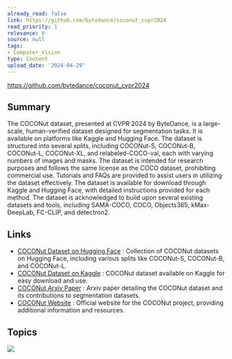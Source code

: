 ```yaml
---
already_read: false
link: https://github.com/bytedance/coconut_cvpr2024
read_priority: 1
relevance: 0
source: null
tags:
- Computer_Vision
type: Content
upload_date: '2024-04-29'
---
```


https://github.com/bytedance/coconut_cvpr2024
## Summary

The COCONut dataset, presented at CVPR 2024 by ByteDance, is a large-scale, human-verified dataset designed for segmentation tasks. It is available on platforms like Kaggle and Hugging Face. The dataset is structured into several splits, including COCONut-S, COCONut-B, COCONut-L, COCONut-XL, and relabeled-COCO-val, each with varying numbers of images and masks. The dataset is intended for research purposes and follows the same license as the COCO dataset, prohibiting commercial use. Tutorials and FAQs are provided to assist users in utilizing the dataset effectively. The dataset is available for download through Kaggle and Hugging Face, with detailed instructions provided for each method. The dataset is acknowledged to build upon several existing datasets and tools, including SAMA-COCO, COCO, Objects365, kMax-DeepLab, FC-CLIP, and detectron2.
## Links

- [COCONut Dataset on Hugging Face](https://huggingface.co/collections/xdeng77/coconut-dataset-661da98608dd378c816a4398) : Collection of COCONut datasets on Hugging Face, including various splits like COCONut-S, COCONut-B, and COCONut-L.
- [COCONut Dataset on Kaggle](https://www.kaggle.com/datasets/xueqingdeng/coconut/) : COCONut dataset available on Kaggle for easy download and use.
- [COCONut Arxiv Paper](https://arxiv.org/abs/2404.08639) : Arxiv paper detailing the COCONut dataset and its contributions to segmentation datasets.
- [COCONut Website](https://xdeng7.github.io/coconut.github.io/) : Official website for the COCONut project, providing additional information and resources.

## Topics

![](topics/Dataset/COCONut)